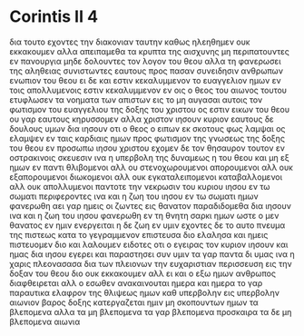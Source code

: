 # Corintis II 4
δια τουτο εχοντες την διακονιαν ταυτην καθως ηλεηθημεν ουκ εκκακουμεν
αλλα απειπαμεθα τα κρυπτα της αισχυνης μη περιπατουντες εν πανουργια μηδε δολουντες τον λογον του θεου αλλα τη φανερωσει της αληθειας συνιστωντες εαυτους προς πασαν συνειδησιν ανθρωπων ενωπιον του θεου
ει δε και εστιν κεκαλυμμενον το ευαγγελιον ημων εν τοις απολλυμενοις εστιν κεκαλυμμενον
εν οις ο θεος του αιωνος τουτου ετυφλωσεν τα νοηματα των απιστων εις το μη αυγασαι αυτοις τον φωτισμον του ευαγγελιου της δοξης του χριστου ος εστιν εικων του θεου
ου γαρ εαυτους κηρυσσομεν αλλα χριστον ιησουν κυριον εαυτους δε δουλους υμων δια ιησουν
οτι ο θεος ο ειπων εκ σκοτους φως λαμψαι ος ελαμψεν εν ταις καρδιαις ημων προς φωτισμον της γνωσεως της δοξης του θεου εν προσωπω ιησου χριστου
εχομεν δε τον θησαυρον τουτον εν οστρακινοις σκευεσιν ινα η υπερβολη της δυναμεως η του θεου και μη εξ ημων
εν παντι θλιβομενοι αλλ ου στενοχωρουμενοι απορουμενοι αλλ ουκ εξαπορουμενοι 
διωκομενοι αλλ ουκ εγκαταλειπομενοι καταβαλλομενοι αλλ ουκ απολλυμενοι 
παντοτε την νεκρωσιν του κυριου ιησου εν τω σωματι περιφεροντες ινα και η ζωη του ιησου εν τω σωματι ημων φανερωθη
αει γαρ ημεις οι ζωντες εις θανατον παραδιδομεθα δια ιησουν ινα και η ζωη του ιησου φανερωθη εν τη θνητη σαρκι ημων
ωστε ο μεν θανατος εν ημιν ενεργειται η δε ζωη εν υμιν
εχοντες δε το αυτο πνευμα της πιστεως κατα το γεγραμμενον επιστευσα διο ελαλησα και ημεις πιστευομεν διο και λαλουμεν
ειδοτες οτι ο εγειρας τον κυριον ιησουν και ημας δια ιησου εγερει και παραστησει συν υμιν
τα γαρ παντα δι υμας ινα η χαρις πλεονασασα δια των πλειονων την ευχαριστιαν περισσευση εις την δοξαν του θεου
διο ουκ εκκακουμεν αλλ ει και ο εξω ημων ανθρωπος διαφθειρεται αλλ ο εσωθεν ανακαινουται ημερα και ημερα
το γαρ παραυτικα ελαφρον της θλιψεως ημων καθ υπερβολην εις υπερβολην αιωνιον βαρος δοξης κατεργαζεται ημιν
μη σκοπουντων ημων τα βλεπομενα αλλα τα μη βλεπομενα τα γαρ βλεπομενα προσκαιρα τα δε μη βλεπομενα αιωνια
